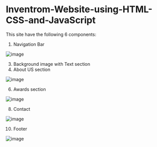 # Inventrom-Website-using-HTML-CSS-and-JavaScript

This site have the following 6 components:

1. Navigation Bar

![image](https://github.com/ankita459/Inventrom-Website-using-HTML-CSS-and-JavaScript/assets/92936521/61ae35b5-4263-4aa0-9f26-390bbddb3486)

3. Background image with Text section
4. About US section

![image](https://github.com/ankita459/Inventrom-Website-using-HTML-CSS-and-JavaScript/assets/92936521/6a1b8ec2-120e-4496-a5c2-292ef4e52283)

6. Awards section

![image](https://github.com/ankita459/Inventrom-Website-using-HTML-CSS-and-JavaScript/assets/92936521/8482e578-ceb4-4246-9b0a-0703e1fc0715)

8. Contact

![image](https://github.com/ankita459/Inventrom-Website-using-HTML-CSS-and-JavaScript/assets/92936521/1b7c67b7-2068-46df-8ae5-ab40f81dc13a)

10. Footer

![image](https://github.com/ankita459/Inventrom-Website-using-HTML-CSS-and-JavaScript/assets/92936521/c7578ba8-6ef9-44d6-b287-28ff519bbb92)

